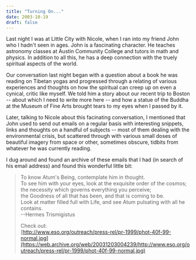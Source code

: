 ```yaml
---
title: "Turning On..."
date: 2003-10-19
draft: false
---
```

Last night I was at Little City with Nicole, when I ran into my friend John who I hadn't seen in ages. John is a fascinating character. He teaches astronomy classes at Austin Community College and tutors in math and physics. In addition to all this, he has a deep connection with the truely spiritual aspects of the world.

Our conversation last night began with a question about a book he was reading on Tibetan yogas and progressed through a relating of various experiences and thoughts on how the spiritual can creep up on even a cynical, critic like myself. We told him a story about our recent trip to Boston -- about which I need to write more here -- and how a statue of the Buddha at the Museum of Fine Arts brought tears to my eyes when I passed by it.

Later, talking to Nicole about this facinating conversation, I mentioned that John used to send out emails on a regular basis with interesting snippets, links and thoughts on a handful of subjects -- most of them dealing with the environmental crisis, but scattered through with various small doses of beautiful imagery from space or other, sometimes obscure, tidbits from whatever he was currently reading.

I dug around and found an archive of these emails that I had (in search of his email address) and found this wonderful little bit:

> To know Atum's Being, contemplate him in thought.  
> To see him with your eyes, look at the exquisite order of the cosmos;  
> the necessity which governs everything you perceive;  
> the Goodness of all that has been, and that is coming to be.  
> Look at matter filled full with Life, and see Atum pulsating with all he  
> contains.  
> --Hermes Trismigistus  
>
> Check out:  
> [http://www.eso.org/outreach/press-rel/pr-1999/phot-40f-99-normal.jpg](https://web.archive.org/web/20031203004239/http://www.eso.org/outreach/press-rel/pr-1999/phot-40f-99-normal.jpg)
